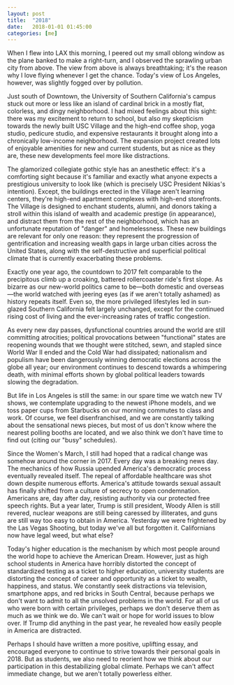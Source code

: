 ```yaml
---
layout: post
title:  "2018"
date:   2018-01-01 01:45:00
categories: [me]
---
```


When I flew into LAX this morning, I peered out my small oblong window as the plane banked to make a right-turn, and I observed the sprawling urban city from above. The view from above is always breathtaking; it's the reason why I love flying whenever I get the chance. Today's view of Los Angeles, however, was slightly fogged over by pollution.

Just south of Downtown, the University of Southern California's campus stuck out more or less like an island of cardinal brick in a mostly flat, colorless, and dingy neighborhood. I had mixed feelings about this sight: there was my excitement to return to school, but also my skepticism towards the newly built USC Village and the high-end coffee shop, yoga studio, pedicure studio, and expensive restaurants it brought along into a chronically low-income neighborhood. The expansion project created lots of enjoyable amenities for new and current students, but as nice as they are, these new developments feel more like distractions.

The glamorized collegiate gothic style has an anesthetic effect: it's a comforting sight because it's familiar and exactly what anyone expects a prestigious university to look like (which is precisely USC President Nikias's intention). Except, the buildings erected in the Village aren't learning centers, they're high-end apartment complexes with high-end storefronts. The Village is designed to enchant students, alumni, and donors taking a stroll within this island of wealth and academic prestige (in appearance), and distract them from the rest of the neighborhood, which has an unfortunate reputation of "danger" and homelessness. These new buildings are relevant for only one reason: they represent the progression of gentrification and increasing wealth gaps in large urban cities across the United States, along with the self-destructive and superficial political climate that is currently exacerbating these problems.

Exactly one year ago, the countdown to 2017 felt comparable to the precipitous climb up a croaking, battered rollercoaster ride's first slope. As bizarre as our new-world politics came to be—both domestic and overseas—the world watched with jeering eyes (as if we aren't totally ashamed) as history repeats itself. Even so, the more privileged lifestyles led in sun-glazed Southern California felt largely unchanged, except for the continued rising cost of living and the ever-increasing rates of traffic congestion.

As every new day passes, dysfunctional countries around the world are still committing atrocities; political provocations between "functional" states are reopening wounds that we thought were stitched, sewn, and stapled since World War II ended and the Cold War had dissipated; nationalism and populism have been dangerously winning democratic elections across the globe all year; our environment continues to descend towards a whimpering death, with minimal efforts shown by global political leaders towards slowing the degradation.

But life in Los Angeles is still the same: in our spare time we watch new TV shows, we contemplate upgrading to the newest iPhone models, and we toss paper cups from Starbucks on our morning commutes to class and work. Of course, we feel disenfranchised, and we are constantly talking about the sensational news pieces, but most of us don't know where the nearest polling booths are located, and we also think we don't have time to find out (citing our "busy" schedules).

Since the Women's March, I still had hoped that a radical change was somehow around the corner in 2017. Every day was a breaking news day. The mechanics of how Russia upended America's democratic process eventually revealed itself. The repeal of affordable healthcare was shot down despite numerous efforts. America's attitude towards sexual assault has finally shifted from a culture of secrecy to open condemnation. Americans are, day after day, resisting authority via our protected free speech rights. But a year later, Trump is still president, Woody Allen is still revered, nuclear weapons are still being caressed by illiterates, and guns are still way too easy to obtain in America. Yesterday we were frightened by the Las Vegas Shooting, but today we've all but forgotten it. Californians now have legal weed, but what else?

Today's higher education is the mechanism by which most people around the world hope to achieve the American Dream. However, just as high school students in America have horribly distorted the concept of standardized testing as a ticket to higher education, university students are distorting the concept of career and opportunity as a ticket to wealth, happiness, and status. We constantly seek distractions via television, smartphone apps, and red bricks in South Central, because perhaps we don't want to admit to all the unsolved problems in the world. For all of us who were born with certain privileges, perhaps we don't deserve them as much as we think we do. We can't wait or hope for world issues to blow over. If Trump did anything in the past year, he revealed how easily people in America are distracted.

Perhaps I should have written a more positive, uplifting essay, and encouraged everyone to continue to strive towards their personal goals in 2018. But as students, we also need to reorient how we think about our participation in this destabilizing global climate. Perhaps we can't affect immediate change, but we aren't totally powerless either.
